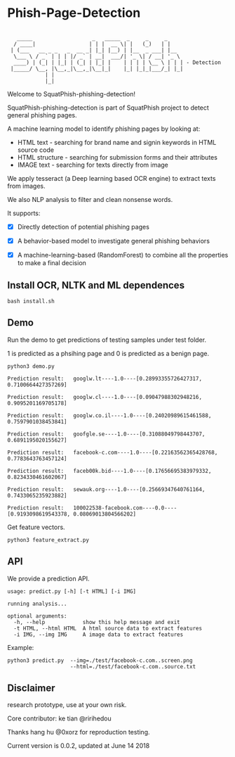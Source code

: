 # Phish-Page-Detection

```

   _____                   _   _____  _     _     _
  / ____|                 | | |  __ \| |   (_)   | |
 | (___   __ _ _   _  __ _| |_| |__) | |__  _ ___| |__
  \___ \ / _` | | | |/ _` | __|  ___/| '_ \| / __| '_ \
  ____) | (_| | |_| | (_| | |_| |    | | | | \__ \ | | | - Detection
 |_____/ \__, |\__,_|\__,_|\__|_|    |_| |_|_|___/_| |_|
            | |
            |_|

```

Welcome to SquatPhish-phishing-detection!

SquatPhish-phishing-detection is part of SquatPhish project to detect general phishing pages.

A machine learning model to identify phishing pages by looking at:

* HTML text - searching for brand name and signin keywords in HTML source code
* HTML structure - searching for submission forms and their attributes
* IMAGE text - searching for texts directly from image

We apply tesseract (a Deep learning based OCR engine) to extract texts from images.

We also NLP analysis to filter and clean nonsense words.

It supports:

- [x] Directly detection of potential phishing pages
- [x] A behavior-based model to investigate general phishing behaviors
- [x] A machine-learning-based (RandomForest) to combine all the properties to make a final decision


## Install OCR, NLTK and ML dependences
```
bash install.sh
```

## Demo

Run the demo to get predictions of testing samples under test folder.

1 is predicted as a phsihing page and 0 is predicted as a benign page.

```
python3 demo.py

Prediction result:	 googlw.lt----1.0----[0.28993355726427317, 0.7100664427357269]

Prediction result:	 googlw.cl----1.0----[0.09047988302948216, 0.9095201169705178]

Prediction result:	 googlw.co.il----1.0----[0.24020989615461588, 0.7597901038453841]

Prediction result:	 goofgle.se----1.0----[0.31088049798443707, 0.6891195020155627]

Prediction result:	 facebook-c.com----1.0----[0.22163562365428768, 0.7783643763457124]

Prediction result:	 faceb00k.bid----1.0----[0.17656695383979332, 0.8234330461602067]

Prediction result:	 sewauk.org----1.0----[0.25669347640761164, 0.7433065235923882]

Prediction result:	 100022538-facebook.com----0.0----[0.9193098619543378, 0.08069013804566202]

```

Get feature vectors.

```
python3 feature_extract.py
```

## API

We provide a prediction API.
```                                                                                                                                                               ketian@ketian
usage: predict.py [-h] [-t HTML] [-i IMG]

running analysis...

optional arguments:
  -h, --help            show this help message and exit
  -t HTML, --html HTML  A html source data to extract features
  -i IMG, --img IMG     A image data to extract features

```

Example:

```
python3 predict.py  --img=./test/facebook-c.com..screen.png
                    --html=./test/facebook-c.com..source.txt
```

## Disclaimer

research prototype, use at your own risk.

Core contributor: ke tian @ririhedou

Thanks hang hu @0xorz for reproduction testing.

Current version is 0.0.2, updated at June 14 2018